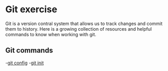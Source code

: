 # Git exercise 
Git is a version contral system that allows us to track changes and commit them to history. 
Here is a growing collection of resources and helpful commands to know when working with git.
## Git commands
-[git config](./Commands/Config.md)
-[git init](./commands/Init.md)
